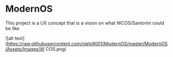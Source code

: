 # ModernOS

This project is a UX concept that is a vision on what WCOS/Santorini could be like.




![alt text](https://raw.githubusercontent.com/niels9001/ModernOS/master/ModernOS/Assets/Images/W                                     COS.png)

